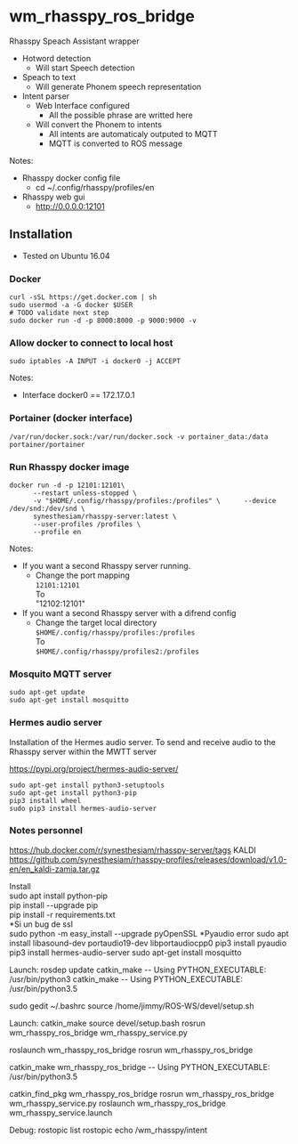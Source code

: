 # wm_rhasspy_ros_bridge
Rhasspy Speach Assistant wrapper
* Hotword detection
    * Will start Speech detection
* Speach to text
    * Will generate Phonem speech representation
* Intent parser
    * Web Interface configured
        * All the possible phrase are writted here
    * Will convert the Phonem to intents
        * All intents are automaticaly outputed to MQTT
        * MQTT is converted to ROS message 

Notes:
* Rhasspy docker config file
  * cd ~/.config/rhasspy/profiles/en
* Rhasspy web gui
  * http://0.0.0.0:12101
    
    
## Installation
- Tested on Ubuntu 16.04
### Docker
```
curl -sSL https://get.docker.com | sh 
sudo usermod -a -G docker $USER
# TODO validate next step
sudo docker run -d -p 8000:8000 -p 9000:9000 -v   
```
### Allow docker to connect to local host
```
sudo iptables -A INPUT -i docker0 -j ACCEPT
```
Notes:
* Interface docker0 == 172.17.0.1
### Portainer (docker interface)
```
/var/run/docker.sock:/var/run/docker.sock -v portainer_data:/data portainer/portainer
```
### Run Rhasspy docker image
```
docker run -d -p 12101:12101\
      --restart unless-stopped \
      -v "$HOME/.config/rhasspy/profiles:/profiles" \      --device /dev/snd:/dev/snd \
      synesthesiam/rhasspy-server:latest \
      --user-profiles /profiles \
      --profile en
```
Notes:
- If you want a second Rhasspy server running.
    - Change the port mapping \
    `12101:12101` \
    To \
    "12102:12101"
- If you want a second Rhasspy server with a difrend config
    - Change the target local directory \
    `$HOME/.config/rhasspy/profiles:/profiles` \
    To \
    `$HOME/.config/rhasspy/profiles2:/profiles`
  
### Mosquito MQTT server
```
sudo apt-get update
sudo apt-get install mosquitto
```
### Hermes audio server
Installation of the Hermes audio server.
To send and receive audio to the Rhasspy server within the MWTT server

https://pypi.org/project/hermes-audio-server/
```
sudo apt-get install python3-setuptools
sudo apt-get install python3-pip
pip3 install wheel
sudo pip3 install hermes-audio-server
```
### Notes personnel
https://hub.docker.com/r/synesthesiam/rhasspy-server/tags
KALDI \
https://github.com/synesthesiam/rhasspy-profiles/releases/download/v1.0-en/en_kaldi-zamia.tar.gz 

Install \
sudo apt install python-pip \
pip install --upgrade pip \
pip install -r requirements.txt \
*Si un bug de ssl \
sudo python -m easy_install --upgrade pyOpenSSL
*Pyaudio error
sudo apt install libasound-dev portaudio19-dev libportaudiocpp0
pip3 install pyaudio
pip3 install hermes-audio-server
sudo apt-get install mosquitto

Launch:
rosdep update
catkin_make -- Using PYTHON_EXECUTABLE: /usr/bin/python3
catkin_make -- Using PYTHON_EXECUTABLE: /usr/bin/python3.5

sudo gedit ~/.bashrc
source /home/jimmy/ROS-WS/devel/setup.sh

Launch:
catkin_make
source devel/setup.bash
rosrun wm_rhasspy_ros_bridge wm_rhasspy_service.py

roslaunch wm_rhasspy_ros_bridge
rosrun wm_rhasspy_ros_bridge

catkin_make wm_rhasspy_ros_bridge -- Using PYTHON_EXECUTABLE: /usr/bin/python3.5

catkin_find_pkg wm_rhasspy_ros_bridge
rosrun wm_rhasspy_ros_bridge wm_rhasspy_service.py
roslaunch wm_rhasspy_ros_bridge wm_rhasspy_service.launch


Debug:
rostopic list
rostopic echo /wm_rhasspy/intent